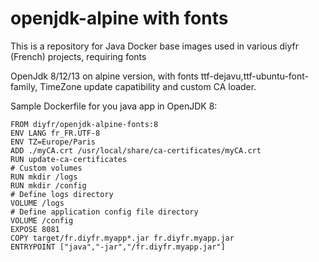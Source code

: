 # openjdk-alpine with fonts

This is a repository for Java Docker base images used in various diyfr (French) projects, requiring fonts

OpenJdk 8/12/13 on alpine version, with fonts ttf-dejavu,ttf-ubuntu-font-family, TimeZone update capatibility and custom CA loader.  

Sample Dockerfile for you java app  in OpenJDK 8:  
```
FROM diyfr/openjdk-alpine-fonts:8
ENV LANG fr_FR.UTF-8
ENV TZ=Europe/Paris
ADD ./myCA.crt /usr/local/share/ca-certificates/myCA.crt
RUN update-ca-certificates
# Custom volumes
RUN mkdir /logs
RUN mkdir /config
# Define logs directory
VOLUME /logs
# Define application config file directory
VOLUME /config
EXPOSE 8081
COPY target/fr.diyfr.myapp*.jar fr.diyfr.myapp.jar
ENTRYPOINT ["java","-jar","/fr.diyfr.myapp.jar"]
```
